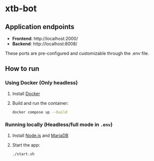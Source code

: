 # xtb-bot

## Application endpoints

- **Frontend**: http://localhost:2000/
- **Backend**: http://localhost:8008/

These ports are pre-configured and customizable through the .env file.

## How to run

### Using Docker (Only headless)

1. Install [Docker](https://docs.docker.com/get-docker/)

2. Build and run the container:
   ```bash
   docker compose up --build
   ```

### Running locally (Headless/full mode in `.env`)

1. Install [Node.js](https://nodejs.org/en/download/package-manager) and [MariaDB](https://mariadb.com/kb/en/getting-installing-and-upgrading-mariadb/)

2. Start the app:
   ```bash
   ./start.sh
   ```

